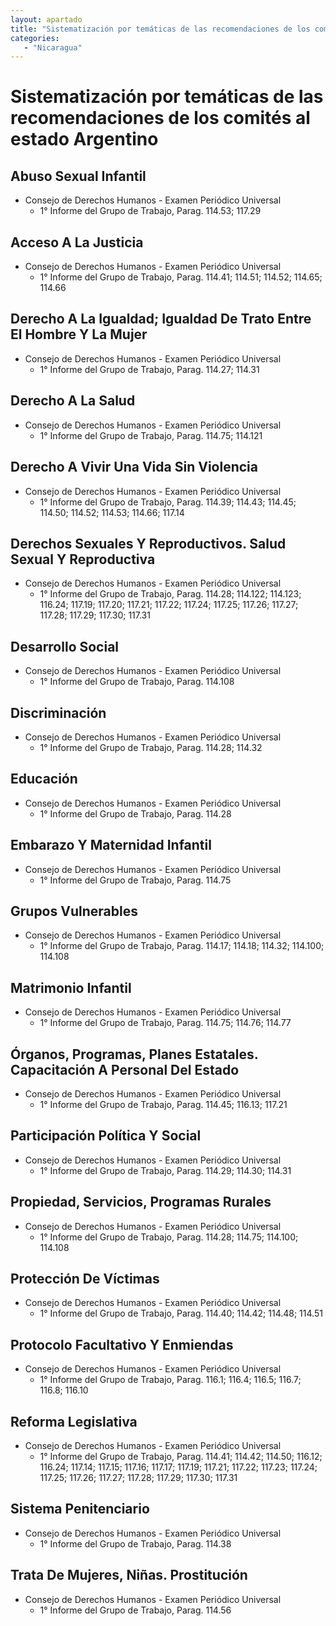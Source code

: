```yaml
---
layout: apartado
title: "Sistematización por temáticas de las recomendaciones de los comités al estado Nicaragua"
categories:
   - "Nicaragua"
---
```

# Sistematización por temáticas de las recomendaciones de los comités al estado Argentino

## Abuso Sexual Infantil

* Consejo de Derechos Humanos - Examen Periódico Universal
  * 1° Informe del Grupo de Trabajo, Parag. 114.53; 117.29

## Acceso A La Justicia

* Consejo de Derechos Humanos - Examen Periódico Universal
  * 1° Informe del Grupo de Trabajo, Parag. 114.41; 114.51; 114.52; 114.65; 114.66

## Derecho A La Igualdad; Igualdad De Trato Entre El Hombre Y La Mujer

* Consejo de Derechos Humanos - Examen Periódico Universal
  * 1° Informe del Grupo de Trabajo, Parag. 114.27; 114.31

## Derecho A La Salud

* Consejo de Derechos Humanos - Examen Periódico Universal
  * 1° Informe del Grupo de Trabajo, Parag. 114.75; 114.121

## Derecho A Vivir Una Vida Sin Violencia

* Consejo de Derechos Humanos - Examen Periódico Universal
  * 1° Informe del Grupo de Trabajo, Parag. 114.39; 114.43; 114.45; 114.50; 114.52; 114.53; 114.66; 117.14

## Derechos Sexuales Y Reproductivos. Salud Sexual Y Reproductiva

* Consejo de Derechos Humanos - Examen Periódico Universal
  * 1° Informe del Grupo de Trabajo, Parag. 114.28; 114.122; 114.123; 116.24; 117.19; 117.20; 117.21; 117.22; 117.24; 117.25; 117.26; 117.27; 117.28; 117.29; 117.30; 117.31

## Desarrollo Social

* Consejo de Derechos Humanos - Examen Periódico Universal
  * 1° Informe del Grupo de Trabajo, Parag. 114.108

## Discriminación

* Consejo de Derechos Humanos - Examen Periódico Universal
  * 1° Informe del Grupo de Trabajo, Parag. 114.28; 114.32

## Educación

* Consejo de Derechos Humanos - Examen Periódico Universal
  * 1° Informe del Grupo de Trabajo, Parag. 114.28

## Embarazo Y Maternidad Infantil

* Consejo de Derechos Humanos - Examen Periódico Universal
  * 1° Informe del Grupo de Trabajo, Parag. 114.75

## Grupos Vulnerables

* Consejo de Derechos Humanos - Examen Periódico Universal
  * 1° Informe del Grupo de Trabajo, Parag. 114.17; 114.18; 114.32; 114.100; 114.108

## Matrimonio Infantil

* Consejo de Derechos Humanos - Examen Periódico Universal
  * 1° Informe del Grupo de Trabajo, Parag. 114.75; 114.76; 114.77

## Órganos, Programas, Planes Estatales. Capacitación A Personal Del Estado

* Consejo de Derechos Humanos - Examen Periódico Universal
  * 1° Informe del Grupo de Trabajo, Parag. 114.45; 116.13; 117.21

## Participación Política Y Social

* Consejo de Derechos Humanos - Examen Periódico Universal
  * 1° Informe del Grupo de Trabajo, Parag. 114.29; 114.30; 114.31

## Propiedad, Servicios, Programas Rurales

* Consejo de Derechos Humanos - Examen Periódico Universal
  * 1° Informe del Grupo de Trabajo, Parag. 114.28; 114.75; 114.100; 114.108

## Protección De Víctimas

* Consejo de Derechos Humanos - Examen Periódico Universal
  * 1° Informe del Grupo de Trabajo, Parag. 114.40; 114.42; 114.48; 114.51

## Protocolo Facultativo Y Enmiendas

* Consejo de Derechos Humanos - Examen Periódico Universal
  * 1° Informe del Grupo de Trabajo, Parag. 116.1; 116.4; 116.5; 116.7; 116.8; 116.10

## Reforma Legislativa

* Consejo de Derechos Humanos - Examen Periódico Universal
  * 1° Informe del Grupo de Trabajo, Parag. 114.41; 114.42; 114.50; 116.12; 116.24; 117.14; 117.15; 117.16; 117.17; 117.19; 117.21; 117.22; 117.23; 117.24; 117.25; 117.26; 117.27; 117.28; 117.29; 117.30; 117.31

## Sistema Penitenciario

* Consejo de Derechos Humanos - Examen Periódico Universal
  * 1° Informe del Grupo de Trabajo, Parag. 114.38

## Trata De Mujeres, Niñas. Prostitución

* Consejo de Derechos Humanos - Examen Periódico Universal
  * 1° Informe del Grupo de Trabajo, Parag. 114.56



